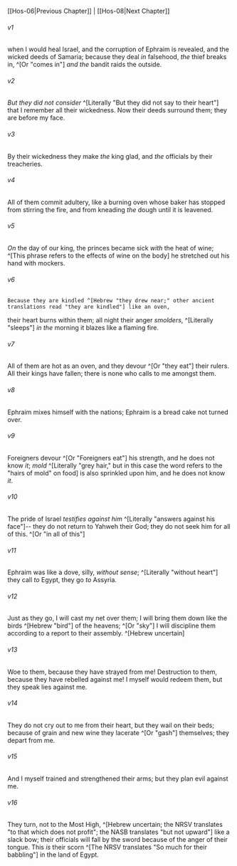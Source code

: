 ﻿---
aliases:
  - Hosea 7
---

[[Hos-06|Previous Chapter]] | [[Hos-08|Next Chapter]]

###### v1
when I would heal Israel,
and the corruption of Ephraim is revealed,
and the wicked deeds of Samaria;
because they deal _in_ falsehood,
_the_ thief breaks in, ^[Or "comes in"]
_and the_ bandit raids the outside.

###### v2
_But they did not consider_ ^[Literally "But they did not say to their heart"]
that I remember all their wickedness.
Now their deeds surround them;
they are before my face.

###### v3
By their wickedness they make _the_ king glad,
and _the_ officials by their treacheries.

###### v4
All of them commit adultery,
like a burning oven
whose baker has stopped from stirring the fire,
and from kneading _the_ dough until it is leavened.

###### v5
_On_ the day of our king, the princes
became sick _with_ the heat of wine; ^[This phrase refers to the effects of wine on the body]
he stretched out his hand with mockers.

###### v6
    Because they are kindled ^[Hebrew "they drew near;" other ancient translations read "they are kindled"] like an oven,
their heart burns within them;
all night their anger _smolders_, ^[Literally "sleeps"]
_in the_ morning it blazes like a flaming fire.

###### v7
All of them are hot as an oven,
and they devour ^[Or "they eat"] their rulers.
All their kings have fallen;
there is none who calls to me amongst them.

###### v8
Ephraim mixes himself
with the nations;
Ephraim is a bread cake
not turned over.

###### v9
Foreigners devour ^[Or "Foreigners eat"] his strength,
and he does not know _it_;
_mold_ ^[Literally "grey hair," but in this case the word refers to the "hairs of mold" on food] is also sprinkled upon him,
and he does not know _it_.

###### v10
The pride of Israel _testifies against him_ ^[Literally "answers against his face"]--
they do not return to Yahweh their God;
they do not seek him for all of this. ^[Or "in all of this"]

###### v11
Ephraim was like a dove,
silly, _without sense_; ^[Literally "without heart"]
they call _to_ Egypt,
they go _to_ Assyria.

###### v12
Just as they go, I will cast my net
over them;
I will bring them down
like the birds ^[Hebrew "bird"] of the heavens; ^[Or "sky"]
I will discipline them
according to a report to their assembly. ^[Hebrew uncertain]

###### v13
Woe to them, because they have strayed from me!
Destruction to them, because they have rebelled against me!
I myself would redeem them,
but they speak lies against me.

###### v14
They do not cry out to me from their heart,
but they wail on their beds;
because of grain and new wine they lacerate ^[Or "gash"] themselves;
they depart from me.

###### v15
And I myself trained
and strengthened their arms;
but they plan evil against me.

###### v16
They turn, not to the Most High, ^[Hebrew uncertain; the NRSV translates "to that which does not profit"; the NASB translates "but not upward"]
like a slack bow;
their officials will fall by the sword
because of the anger of their tongue.
This _is_ their scorn ^[The NRSV translates "So much for their babbling"]
in the land of Egypt.